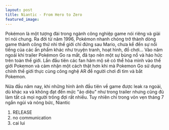 ```yaml
---
layout: post
title: Niantic - From Hero to Zero
featured_image: 
---
```


Pokémon là một tượng đài trong ngành công nghiệp game nói riêng và giải trí nói chung. Ra đời từ năm 1996, Pokémon nhanh chóng trở thành dòng game thành công thứ nhì thế giới chỉ đứng sau Mario, chưa kể đến sự nổi tiếng của các ấn phẩm khác như truyện tranh, hoạt hình, đồ chơi... Vào năm ngoái khi trailer Pokémon Go ra mắt, đã tạo nên một sự bùng nổ và háo hức trên toàn thế giới. Lần đầu tiên các fan hâm mộ sẽ có thể hòa mình vào thế giới Pokemon và cảm nhận một cách thật hơn khi mà Pokemon Go sử dụng chính thế giới thực cùng công nghệ AR để người chơi đi tìm và bắt Pokemon.

Nửa đầu năm nay, khi những hình ảnh đầu tiên về game được leak ra ngoài, dù khác xa và không đạt đến mức "ảo diệu" như trong trailer nhưng cũng đủ làm tất cả mọi người trông đợi rất nhiều. Tuy nhiên chỉ trong vỏn vẹn tháng 7 ngắn ngủi và nóng bức, Niantic

1. RELEASE
2. no communication
3. cai lui
